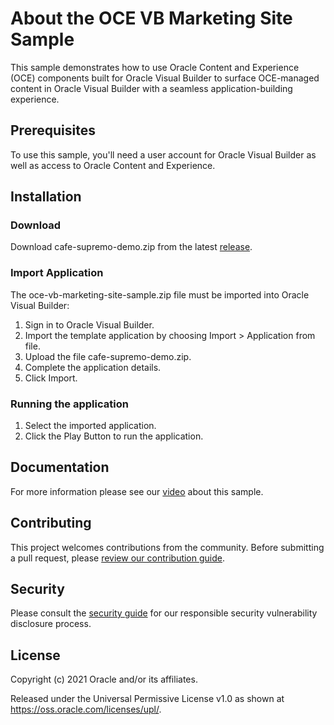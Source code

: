 # About the OCE VB Marketing Site Sample

This sample demonstrates how to use Oracle Content and Experience (OCE) components built for Oracle Visual Builder to surface OCE-managed content in Oracle Visual Builder with a seamless application-building experience.

## Prerequisites

To use this sample, you'll need a user account for Oracle Visual Builder as well as access to Oracle Content and Experience.

## Installation

### Download

Download cafe-supremo-demo.zip from the latest [release](https://github.com/oracle/oce-integration-samples/releases/latest).

### Import Application

The oce-vb-marketing-site-sample.zip file must be imported into Oracle Visual Builder:

1. Sign in to Oracle Visual Builder.
2. Import the template application by choosing Import > Application from file.
3. Upload the file cafe-supremo-demo.zip.
4. Complete the application details.
5. Click Import.

### Running the application

1. Select the imported application.
2. Click the Play Button to run the application.

## Documentation

For more information please see our [video](https://videohub.oracle.com/media/Oracle+Content+-+Integrating+with+Visual+Builder+%28Part+2%29/1_kbif85ro) about this sample.

## Contributing

This project welcomes contributions from the community. Before submitting a pull
request, please [review our contribution guide](../CONTRIBUTING.md).

## Security

Please consult the [security guide](../SECURITY.md) for our responsible security
vulnerability disclosure process.

## License

Copyright (c) 2021 Oracle and/or its affiliates.

Released under the Universal Permissive License v1.0 as shown at
<https://oss.oracle.com/licenses/upl/>.
